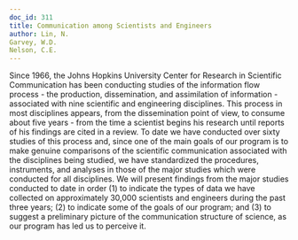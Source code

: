 ```yaml
---
doc_id: 311
title: Communication among Scientists and Engineers
author: Lin, N.
Garvey, W.D.
Nelson, C.E.
---
```


Since 1966, the Johns Hopkins University Center for Research in Scientific
Communication has been conducting studies of the information flow process -
the production, dissemination, and assimilation of information - associated with
nine scientific and engineering disciplines.  This process in most disciplines
appears, from the dissemination point of view, to consume about five years -
from the time a scientist begins his research until reports of his findings are
cited in a review.  To date we have conducted over sixty studies of this process
and, since one of the main goals of our program is to make genuine comparisons
of the scientific communication associated with the disciplines being studied,
we have standardized the procedures, instruments, and analyses in those of the
major studies which were conducted for all disciplines.
  We will present findings from the major studies conducted to date in order
(1) to indicate the types of data we have collected on approximately 30,000
scientists and engineers during the past three years; (2) to indicate some of
the goals of our program; and (3) to suggest a preliminary picture of the
communication structure of science, as our program has led us to perceive it.